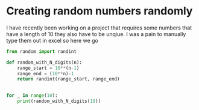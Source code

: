 # Creating random numbers randomly

I have recently been working on a project that requires some numbers that have a length of 10 they also have to be unqiue. I was a pain to manually type them out in excel so here we go

```python
from random import randint

def random_with_N_digits(n):
    range_start = 10**(n-1)
    range_end = (10**n)-1
    return randint(range_start, range_end)
    

for _ in range(10):
    print(random_with_N_digits(10))
```
